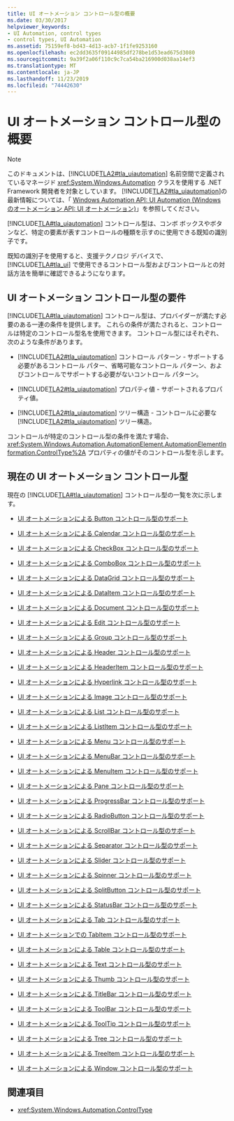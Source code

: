 ```yaml
---
title: UI オートメーション コントロール型の概要
ms.date: 03/30/2017
helpviewer_keywords:
- UI Automation, control types
- control types, UI Automation
ms.assetid: 75159ef8-bd43-4d13-acb7-1f1fe9253160
ms.openlocfilehash: ec2dd3635f09144985df278be1d53ead675d3080
ms.sourcegitcommit: 9a39f2a06f110c9c7ca54ba216900d038aa14ef3
ms.translationtype: MT
ms.contentlocale: ja-JP
ms.lasthandoff: 11/23/2019
ms.locfileid: "74442630"
---
```

# <a name="ui-automation-control-types-overview"></a>UI オートメーション コントロール型の概要
> [!NOTE]
> このドキュメントは、[!INCLUDE[TLA2#tla_uiautomation](../../../includes/tla2sharptla-uiautomation-md.md)] 名前空間で定義されているマネージド <xref:System.Windows.Automation> クラスを使用する .NET Framework 開発者を対象としています。 [!INCLUDE[TLA2#tla_uiautomation](../../../includes/tla2sharptla-uiautomation-md.md)]の最新情報については、「 [Windows Automation API: UI Automation (Windows のオートメーション API: UI オートメーション)](/windows/win32/winauto/entry-uiauto-win32)」を参照してください。  
  
 [!INCLUDE[TLA#tla_uiautomation](../../../includes/tlasharptla-uiautomation-md.md)] コントロール型は、コンボ ボックスやボタンなど、特定の要素が表すコントロールの種類を示すのに使用できる既知の識別子です。  
  
 既知の識別子を使用すると、支援テクノロジ デバイスで、 [!INCLUDE[TLA#tla_ui](../../../includes/tlasharptla-ui-md.md)] で使用できるコントロール型およびコントロールとの対話方法を簡単に確認できるようになります。  
  
<a name="UI_Automation_Control_Type_Requisites"></a>   
## <a name="ui-automation-control-type-requisites"></a>UI オートメーション コントロール型の要件  
 [!INCLUDE[TLA#tla_uiautomation](../../../includes/tlasharptla-uiautomation-md.md)] コントロール型は、プロバイダーが満たす必要のある一連の条件を提供します。 これらの条件が満たされると、コントロールは特定のコントロール型名を使用できます。 コントロール型にはそれぞれ、次のような条件があります。  
  
- [!INCLUDE[TLA2#tla_uiautomation](../../../includes/tla2sharptla-uiautomation-md.md)] コントロール パターン - サポートする必要があるコントロール パター、省略可能なコントロール パターン、およびコントロールでサポートする必要がないコントロール パターン。  
  
- [!INCLUDE[TLA2#tla_uiautomation](../../../includes/tla2sharptla-uiautomation-md.md)] プロパティ値 - サポートされるプロパティ値。  
  
- [!INCLUDE[TLA2#tla_uiautomation](../../../includes/tla2sharptla-uiautomation-md.md)] ツリー構造 - コントロールに必要な [!INCLUDE[TLA2#tla_uiautomation](../../../includes/tla2sharptla-uiautomation-md.md)] ツリー構造。  
  
 コントロールが特定のコントロール型の条件を満たす場合、 <xref:System.Windows.Automation.AutomationElement.AutomationElementInformation.ControlType%2A> プロパティの値がそのコントロール型を示します。  
  
<a name="Current_UI_Automation_Control_Types"></a>   
## <a name="current-ui-automation-control-types"></a>現在の UI オートメーション コントロール型  
 現在の [!INCLUDE[TLA#tla_uiautomation](../../../includes/tlasharptla-uiautomation-md.md)] コントロール型の一覧を次に示します。  
  
- [UI オートメーションによる Button コントロール型のサポート](ui-automation-support-for-the-button-control-type.md)  
  
- [UI オートメーションによる Calendar コントロール型のサポート](ui-automation-support-for-the-calendar-control-type.md)  
  
- [UI オートメーションによる CheckBox コントロール型のサポート](ui-automation-support-for-the-checkbox-control-type.md)  
  
- [UI オートメーションによる ComboBox コントロール型のサポート](ui-automation-support-for-the-combobox-control-type.md)  
  
- [UI オートメーションによる DataGrid コントロール型のサポート](ui-automation-support-for-the-datagrid-control-type.md)  
  
- [UI オートメーションによる DataItem コントロール型のサポート](ui-automation-support-for-the-dataitem-control-type.md)  
  
- [UI オートメーションによる Document コントロール型のサポート](ui-automation-support-for-the-document-control-type.md)  
  
- [UI オートメーションによる Edit コントロール型のサポート](ui-automation-support-for-the-edit-control-type.md)  
  
- [UI オートメーションによる Group コントロール型のサポート](ui-automation-support-for-the-group-control-type.md)  
  
- [UI オートメーションによる Header コントロール型のサポート](ui-automation-support-for-the-header-control-type.md)  
  
- [UI オートメーションによる HeaderItem コントロール型のサポート](ui-automation-support-for-the-headeritem-control-type.md)  
  
- [UI オートメーションによる Hyperlink コントロール型のサポート](ui-automation-support-for-the-hyperlink-control-type.md)  
  
- [UI オートメーションによる Image コントロール型のサポート](ui-automation-support-for-the-image-control-type.md)  
  
- [UI オートメーションによる List コントロール型のサポート](ui-automation-support-for-the-list-control-type.md)  
  
- [UI オートメーションによる ListItem コントロール型のサポート](ui-automation-support-for-the-listitem-control-type.md)  
  
- [UI オートメーションによる Menu コントロール型のサポート](ui-automation-support-for-the-menu-control-type.md)  
  
- [UI オートメーションによる MenuBar コントロール型のサポート](ui-automation-support-for-the-menubar-control-type.md)  
  
- [UI オートメーションによる MenuItem コントロール型のサポート](ui-automation-support-for-the-menuitem-control-type.md)  
  
- [UI オートメーションによる Pane コントロール型のサポート](ui-automation-support-for-the-pane-control-type.md)  
  
- [UI オートメーションによる ProgressBar コントロール型のサポート](ui-automation-support-for-the-progressbar-control-type.md)  
  
- [UI オートメーションによる RadioButton コントロール型のサポート](ui-automation-support-for-the-radiobutton-control-type.md)  
  
- [UI オートメーションによる ScrollBar コントロール型のサポート](ui-automation-support-for-the-scrollbar-control-type.md)  
  
- [UI オートメーションによる Separator コントロール型のサポート](ui-automation-support-for-the-separator-control-type.md)  
  
- [UI オートメーションによる Slider コントロール型のサポート](ui-automation-support-for-the-slider-control-type.md)  
  
- [UI オートメーションによる Spinner コントロール型のサポート](ui-automation-support-for-the-spinner-control-type.md)  
  
- [UI オートメーションによる SplitButton コントロール型のサポート](ui-automation-support-for-the-splitbutton-control-type.md)  
  
- [UI オートメーションによる StatusBar コントロール型のサポート](ui-automation-support-for-the-statusbar-control-type.md)  
  
- [UI オートメーションによる Tab コントロール型のサポート](ui-automation-support-for-the-tab-control-type.md)  
  
- [UI オートメーションでの TabItem コントロール型のサポート](ui-automation-support-for-the-tabitem-control-type.md)  
  
- [UI オートメーションによる Table コントロール型のサポート](ui-automation-support-for-the-table-control-type.md)  
  
- [UI オートメーションによる Text コントロール型のサポート](ui-automation-support-for-the-text-control-type.md)  
  
- [UI オートメーションによる Thumb コントロール型のサポート](ui-automation-support-for-the-thumb-control-type.md)  
  
- [UI オートメーションによる TitleBar コントロール型のサポート](ui-automation-support-for-the-titlebar-control-type.md)  
  
- [UI オートメーションによる ToolBar コントロール型のサポート](ui-automation-support-for-the-toolbar-control-type.md)  
  
- [UI オートメーションによる ToolTip コントロール型のサポート](ui-automation-support-for-the-tooltip-control-type.md)  
  
- [UI オートメーションによる Tree コントロール型のサポート](ui-automation-support-for-the-tree-control-type.md)  
  
- [UI オートメーションによる TreeItem コントロール型のサポート](ui-automation-support-for-the-treeitem-control-type.md)  
  
- [UI オートメーションによる Window コントロール型のサポート](ui-automation-support-for-the-window-control-type.md)  
  
## <a name="see-also"></a>関連項目

- <xref:System.Windows.Automation.ControlType>
